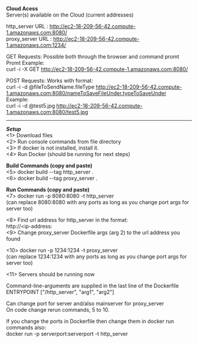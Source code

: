   **Cloud Acess**  
  Server(s) available on the Cloud  (current addresses)
    
  http_server URL  : http://ec2-18-209-56-42.compute-1.amazonaws.com:8080/  
  proxy_server URL : http://ec2-18-209-56-42.compute-1.amazonaws.com:1234/
    
  GET Requests: Possible both through the browser and command promt  
  Promt Example:  
  curl -i -X GET http://ec2-18-209-56-42.compute-1.amazonaws.com:8080/ 
  
  POST Requests: Works with format:  
  curl -i -d @fileToSendName.fileType http://ec2-18-209-56-42.compute-1.amazonaws.com:8080/nameToSaveFileUnder.typeToSaveUnder  
  Example:  
  curl -i -d @test5.jpg http://ec2-18-209-56-42.compute-1.amazonaws.com:8080/test5.jpg

 
    
  

------------------------------------------------------------------------
***Setup***  
<1> Download files  
<2> Run console commands from file directory  
<3> If docker is not installed, install it.  
<4> Run Docker (should be running for next steps)  
  
**Build Commands (copy and paste)**  
<5> docker build --tag http_server .  
<6> docker build --tag proxy_server .  

**Run Commands (copy and paste)**  
<7> docker run -p 8080:8080 -t http_server  
    (can replace 8080:8080 with any ports as long as you change port args for server too)  
    
<8> Find url address for http_server in the format:  
    http://<ip-address:<portnumber>    
<9> Change proxy_server Dockerfile args (arg 2) to the url address you found  
  
<10> docker run -p 1234:1234 -t proxy_server  
    (can replace 1234:1234 with any ports as long as you change port args for server too)  
  
<11> Servers should be running now  

Command-line-arguments are supplied in the last line of the Dockerfile  
ENTRYPOINT ["/http_server", "arg1", "arg2"]  

Can change port for server and/also mainserver for proxy_server  
On code change rerun commands, 5 to 10.  

If you change the ports in Dockerfile then change them in docker run commands also:  
docker run -p serverport:serverport -t http_server  
